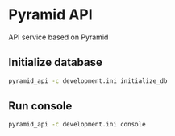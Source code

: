 # Pyramid API
API service based on Pyramid

## Initialize database

```bash
pyramid_api -c development.ini initialize_db
```

## Run console

```bash
pyramid_api -c development.ini console
```

